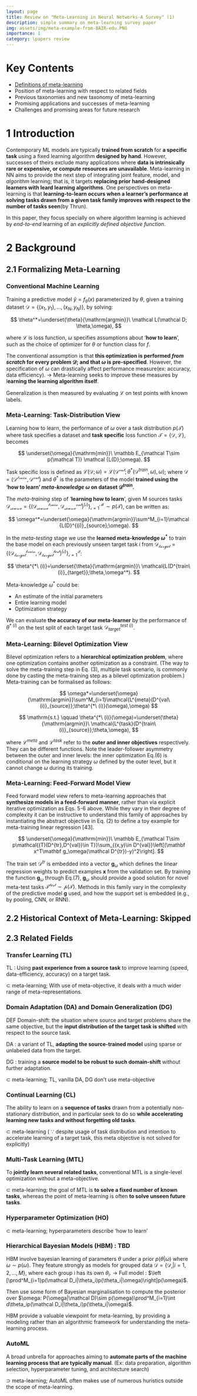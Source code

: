 ```yaml
---
layout: page
title: Review on "Meta-Learning in Neural Networks-A Survey" (1)
description: simple summary on meta-learning survey paper
img: assets/img/meta-example-from-BAIR-edu.PNG
importance: 1
category: \papers review
---
```


# Key Contents
- [Definitions of meta-learning](#2-1-formalizing-meta-learning)
- Position of meta-learning with respect to related fields
- Previous taxonomies and new taxonomy of meta-learning
- Promising applications and successes of meta-learning
- Challenges and promising areas for future research
    
# 1 Introduction
Contemporary ML models are typically **trained from scratch** for **a specific task** using a fixed learning algorithm **designed by hand**. However, successes of theirs exclude many applications where **data is intrinsically rare or expensive, or compute resources are unavailable**. Meta-learning in NN aims to provide the next step of integrating joint feature, model, and *algorithm* learning; that is, it targets **replacing prior hand-designed learners with leard learning algorithms**. One perspectives on meta-learning is that **learning-to-learn occurs when a learner’s performance at solving tasks drawn from a given task family improves with respect to the number of tasks seen**(by Thrun).

In this paper, they focus specially on where algorithm learning is achieved by *end-to-end* learning of an *explicitly defined objective function*.

# 2 Background
## 2.1 Formalizing Meta-Learning
### Conventional Machine Learning

Training a predictive model $\hat{y}=f_\theta(x)$ parameterized by $\theta$, given a training dataset $\mathcal{D}=\{(x_1,y_1),...,(x_N,y_N)\}$, by solving:

$$
\theta^*=\underset{\theta}{\mathrm{argmin}}\ \mathcal L(\mathcal D; \theta,\omega),
$$

where $\mathcal L$ is loss function, $\omega$ specifies assumptions about ‘**how to learn**’, such as the choice of optimizer for $\theta$ or function class for $f$.

The conventional assumption is that **this optimization is performed *from scratch* for every problem $\mathcal D$; and that $\omega$ is pre-specified**. However, the specification of $\omega$ can drastically affect performance measure(ex: accuracy, data efficiency). → Meta-learning seeks to improve these measures by l**earning the learning algorithm itself**.

Generalization is then measured by evaluating $\mathcal L$ on test points with known labels.

### **Meta-Learning: Task-Distribution View**

Learning how to learn, the performance of $\omega$ over a task distribution $p(\mathcal T)$ where task specifies a dataset and **task specific** loss function $\mathcal{T=\{D,L\}}$, becomes

$$
\underset{\omega}{\mathrm{min}}\ \mathbb E_{\mathcal T\sim p(\mathcal T)} \mathcal {L(D};\omega).
$$

Task specific loss is defined as $\mathcal{L(D};\omega)=\mathcal{L(D^{val}};\theta^*(\mathcal D^{train},\omega), \omega)$; where $\mathcal{D=(D^{train},D^{val})}$ and $\theta^*$ is the parameters of the model **trained using the ‘how to learn’ *meta-knowledge* $\omega$ on dataset $\mathcal D^{train}$.**

The *meta-training* step of ‘**learning how to learn**’, given M sources tasks $\mathcal{ D_{source}=\{(D^{train}_{source}, D^{val}_{source})^{(i)}\}^M_{i=1}} \sim p(\mathcal T)$, can be written as:

$$
\omega^*=\underset{\omega}{\mathrm{argmin}}\sum^M_{i=1}\mathcal {L(D}^{(i)}_{source};\omega).
$$

In the *meta-testing* stage we use the **learned meta-knowledge $\omega^*$** to train the base model on each previously unseen target task $i$ from $\mathcal {D_{target}=\{(D^{train}_{target}, D^{test}_{target})^{(i)}\}^Q_{i=1}}$:

$$
\theta^{*\ (i)}=\underset{\theta}{\mathrm{argmin}}\ \mathcal{L(D^{train\ (i)}_{target}};\theta,\omega^*).
$$

Meta-knowledge $\omega^*$ could be:

- An estimate of the initial parameters
- Entire learning model
- Optimization strategy

We can evaluate **the accuracy of our meta-learner** by the performance of $\theta^{*\ (i)}$ on the test split of each target task $\mathcal D^{test\ (i)}_{target}$.

### Meta-Learning: Bilevel Optimization View

Bilevel optimization refers to a **hierarchical optimization problem**, where one optimization contains another optimization as a constraint. (The way to solve the meta-training step in Eq. (3), multiple task scenario, is commonly done by casting the meta-training step as a bilevel optimization problem.) Meta-training can be formalised as follows:

$$
\omega*=\underset{\omega}{\mathrm{argmin}}\sum^M_{i=1}\mathcal{L^{meta}(D^{val\ (i)}_{source}};\theta^{*\ (i)}(\omega),\omega)
$$

$$
\mathrm{s.t.} \qquad \theta^{*\ (i)}(\omega)=\underset{\theta}{\mathrm{argmin}}\ \mathcal{L^{task}(D^{train\ (i)}_{source}};\theta,\omega),
$$

where $\mathcal L^{meta}$ and $\mathcal L^{task}$ refer to the **outer and inner objectives** respectively. They can be different functions. Note the leader-follower asymmetry between the outer and inner levels: the inner optimization Eq.(6) is conditional on the learning strategy $\omega$ defined by the outer level, but it cannot change $\omega$ during its training.

### Meta-Learning: Feed-Forward Model View

Feed forward model view refers to meta-learning approaches that **synthesize models in a feed-forward manner**, rather than via explicit iterative optimization as Eqs. 5-6 above. While they vary in their degree of complexity it can be instructive to understand this family of approaches by instantiating the abstract objective in Eq. (2) to define a toy example for meta-training linear regression [43].

$$
\underset{\omega}{\mathrm{min}}\ \mathbb E_{\mathcal T\sim p\mathcal{(T)(D^{tr},D^{val})\in T}}\sum_{(x,y)\in D^{val}}\left[(\mathbf x^T\mathbf g_\omega(\mathcal D^{tr})-y)^2\right].
$$

The train set $\mathcal D^{tr}$ is embedded into a vector $\mathbf g_\omega$ which defines the linear regression weights to predict examples $\mathbf x$ from the validation set. By training the function $\mathbf g_\omega$ through Eq.(7), $\mathbf g_\omega$ should provide a good solution for novel meta-test tasks $\mathcal{T^{test} \sim p(T)}$. Methods in this family vary in the complexity of the predictive model $\mathbf g$ used, and how the support set is embedded (e.g., by pooling, CNN, or RNN).

## 2.2 Historical Context of Meta-Learning: Skipped

## 2.3 Related Fields
### Transfer Learning (TL)

TL : Using **past experience from a source task** to improve learning (speed, data-efficiency, accuracy) on a target task.

$\subset$ meta-learning; With use of meta-objective, it deals with a much wider range of meta-representations.

### Domain Adaptation (DA) and Domain Generalization (DG)

DEF Domain-shift: the situation where source and target problems share the same objective, but the **input distribution of the target task is shifted** with respect to the source task.

DA : a variant of TL, **adapting the source-trained model** using sparse or unlabeled data from the target.

DG : training a **source model to be robust to such domain-shift** without further adaptation.

$\subset$ meta-learning; TL, vanilla DA, DG don’t use meta-objective

### Continual Learning (CL)

The ability to learn on a **sequence of tasks** drawn from a potentially non-stationary distribution, and in particular seek to do so **while accelerating learning new tasks and without forgetting old tasks**.

$\subset$ meta-learning ( $\because$ despite usage of task distribution and intention to accelerate learning of a target task, this meta objective is not solved for explicitly)

### Multi-Task Learning (MTL)

To **jointly learn several related tasks**, conventional MTL is a single-level optimization without a meta-objective.

$\subset$ meta-learning; the goal of MTL is **to solve a fixed number of known tasks**, whereas the point of meta-learning is often **to solve unseen future tasks**.

### Hyperparameter Optimization (HO)

$\subset$ meta-learning; hyperparameters describe ‘how to learn’

### Hierarchical Bayesian Models (HBM) : TBD

HBM involve bayesian learning of parameters $\theta$ under a prior $p(\theta|\omega)$ where $\omega \sim p(\omega)$. They feature strongly as models for grouped data $\mathcal{D=\{D_i}|i=1,2,...,M\}$, where each group i has its own $\theta_i$. → Full model : $\left [\prod^M_{i=1}p(\mathcal D_i|\theta_i)p(\theta_i|\omega)\right]p(\omega)$.

Then use some form of Bayesian marginalisation to compute the posterior over $\omega: P(\omega|\mathcal D)\sim p(\omega)\prod^M_{i=1}\int d\theta_ip(\mathcal D_i|\theta_i)p(\theta_i|\omega)$.

HBM provide a valuable viewpoint for meta-learning, by providing a modeling rather than an algorithmic framework for understanding the meta-learning process.

### AutoML

A broad unbrella for approaches aiming to **automate parts of the machine learning process that are typically manual**. (Ex: data preparation, algorithm selection, hyperparameter tuning, and architecture search)

$\supset$ meta-learning; AutoML often makes use of numerous huristics outside the scope of meta-learning.
